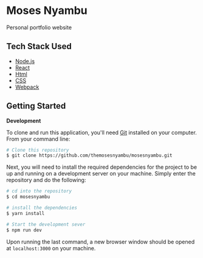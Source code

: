 # Moses Nyambu

Personal portfolio website

## Tech Stack Used

- [Node.js](https://nodejs.org/)
- [React](https://reactjs.org/)
- [Html]()
- [CSS]()
- [Webpack](https://webpack.js.org/)

## Getting Started

**Development**

To clone and run this application, you'll need [Git](https://git-scm.com) installed on your computer. From your command line:

```bash
# Clone this repository
$ git clone https://github.com/themosesnyambu/mosesnyambu.git
```

Next, you will need to install the required dependencies for the project to be up and running on a development server on your machine. Simply enter the repository and do the following:

```bash
# cd into the repository
$ cd mosesnyambu

# install the dependencies
$ yarn install

# Start the development sever
$ npm run dev
```
Upon running the last command, a new browser window should be opened at `localhost:3000` on your machine.